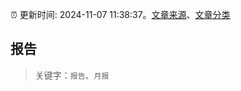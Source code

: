 :alarm_clock: 更新时间: 2024-11-07 11:38:37。[文章来源](/README.md)、[文章分类](/TAGS.md)

## 报告


> 关键字：`报告`、`月报`



